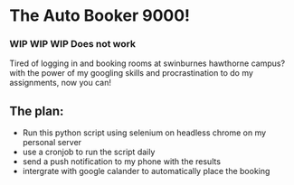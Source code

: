 # The Auto Booker 9000!

### WIP WIP WIP Does not work

Tired of logging in and booking rooms at swinburnes hawthorne campus?
with the power of my googling skills and procrastination to do my assignments, now you can!

## The plan:
* Run this python script using selenium on headless chrome on my personal server
* use a cronjob to run the script daily
* send a push notification to my phone with the results
* intergrate with google calander to automatically place the booking